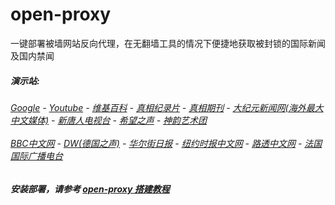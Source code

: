 # open-proxy
一键部署被墙网站反向代理，在无翻墙工具的情况下便捷地获取被封锁的国际新闻及国内禁闻

#####  演示站:
######  [Google](http://207.148.26.51:8888/search?q=425事件) - [Youtube](http://207.148.26.51:8700/results?search_query=器官) - [维基百科](http://207.148.26.51:8100/wiki/喬高-麥塔斯調查報告) - [真相纪录片](http://207.148.26.51/videos) - [真相期刊](http://207.148.26.51:8300/display.aspx?category_id=3&zhuanti_id=2) - [大纪元新闻网(海外最大中文媒体)](http://207.148.26.51/gb/nsc413.htm) - [新唐人电视台](http://207.148.26.51:8000/xtr/gb/prog204.html) - [希望之声](http://207.148.26.51:8200) - [神韵艺术团](http://207.148.26.51:8000/xtr/gb/prog673.html)<br/> <br/> [BBC中文网](http://207.148.26.51:9100/zhongwen) - [DW(德国之声)](http://207.148.26.51:9200/zh/在线报导/s-9058?&zhongwen=simp) - [华尔街日报](http://207.148.26.51:9300) - [纽约时报中文网](http://207.148.26.51:9400/) - [路透中文网](http://207.148.26.51:9500/) - [法国国际广播电台](http://207.148.26.51:9600/) 

##### 安装部署，请参考 [open-proxy 搭建教程](https://github.com/gfw-breaker/open-proxy/wiki#open-proxy-%E6%90%AD%E5%BB%BA%E6%95%99%E7%A8%8B)
